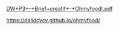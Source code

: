 [DW+P3+-+Brief+creatif+-+Ohmyfood!.pdf](https://github.com/dalidcvcv/ohmyfood/files/10898779/DW%2BP3%2B-%2BBrief%2Bcreatif%2B-%2BOhmyfood.pdf)

https://dalidcvcv.github.io/ohmyfood/
